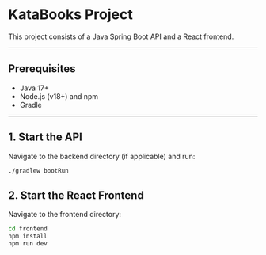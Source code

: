 # KataBooks Project

This project consists of a Java Spring Boot API and a React frontend.

---

## Prerequisites

- Java 17+
- Node.js (v18+) and npm
- Gradle

---

## 1. Start the API

Navigate to the backend directory (if applicable) and run:

```bash
./gradlew bootRun
```

## 2. Start the React Frontend

Navigate to the frontend directory:

```bash
cd frontend
npm install
npm run dev
```
